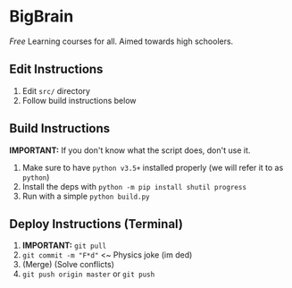 # BigBrain
*Free* Learning courses for all. Aimed towards high schoolers. 

## Edit Instructions
1. Edit `src/` directory
2. Follow build instructions below

## Build Instructions
**IMPORTANT:** If you don't know what the script does, don't use it.

1. Make sure to have `python v3.5+` installed properly (we will refer it to as `python`)
2. Install the deps with `python -m pip install shutil progress`
3. Run with a simple `python build.py`

## Deploy Instructions (Terminal)
1. **IMPORTANT:** `git pull`
2. `git commit -m "F*d"` <~ Physics joke (im ded)
3. (Merge) (Solve conflicts)
4. `git push origin master` or `git push`
